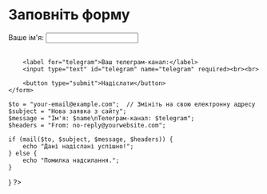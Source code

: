 <!DOCTYPE html>
<html lang="uk">
<head>
    <meta charset="UTF-8">
    <meta name="viewport" content="width=device-width, initial-scale=1.0">
    <title>Форма</title>
</head>
<body>
    <h1>Заповніть форму</h1>
    <form action="submit.php" method="post">
        <label for="name">Ваше ім'я:</label>
        <input type="text" id="name" name="name" required><br><br>
        
        <label for="telegram">Ваш телеграм-канал:</label>
        <input type="text" id="telegram" name="telegram" required><br><br>
        
        <button type="submit">Надіслати</button>
    </form>
</body>
</html>
<?php
if ($_SERVER["REQUEST_METHOD"] == "POST") {
    $name = htmlspecialchars($_POST["name"]);
    $telegram = htmlspecialchars($_POST["telegram"]);
    
    $to = "your-email@example.com";  // Змініть на свою електронну адресу
    $subject = "Нова заявка з сайту";
    $message = "Ім'я: $name\nТелеграм-канал: $telegram";
    $headers = "From: no-reply@yourwebsite.com";

    if (mail($to, $subject, $message, $headers)) {
        echo "Дані надіслані успішно!";
    } else {
        echo "Помилка надсилання.";
    }
}
?>

